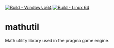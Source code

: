 [![Build - Windows x64](https://github.com/Silverlan/mathutil/actions/workflows/pragma-generic-ci.yml/badge.svg)](https://github.com/Silverlan/mathutil/actions/workflows/pragma-generic-ci.yml) [![Build - Linux 64](https://github.com/Silverlan/mathutil/actions/workflows/pragma-generic-ci.yml/badge.svg)](https://github.com/Silverlan/mathutil/actions/workflows/pragma-generic-ci.yml)

# mathutil
Math utility library used in the pragma game engine.
